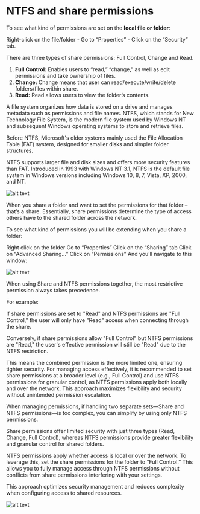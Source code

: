 # **NTFS and share permissions**

To see what kind of permissions are set on the **local file or folder**:

Right-click on the file/folder - Go to “Properties” - Click on the “Security” tab.

There are three types of share permissions: Full Control, Change and Read.

1. **Full Control:** Enables users to “read,” “change,” as well as edit permissions and take ownership of files.
2. **Change:** Change means that user can read/execute/write/delete folders/files within share.
3. **Read:** Read allows users to view the folder’s contents.

A file system organizes how data is stored on a drive and manages metadata such as permissions and file names.
NTFS, which stands for New Technology File System, is the modern file system used by Windows NT and subsequent Windows operating systems to store and retrieve files.

Before NTFS, Microsoft's older systems mainly used the File Allocation Table (FAT) system, designed for smaller disks and simpler folder structures.

NTFS supports larger file and disk sizes and offers more security features than FAT. Introduced in 1993 with Windows NT 3.1, NTFS is the default file system in Windows versions including Windows 10, 8, 7, Vista, XP, 2000, and NT.

![alt text](https://www.varonis.com/hs-fs/hubfs/Imported_Blog_Media/1-4.png?width=370&height=455&name=1-4.png)

When you share a folder and want to set the permissions for that folder – that’s a share. Essentially, share permissions determine the type of access others have to the shared folder across the network.

To see what kind of permissions you will be extending when you share a folder:

Right click on the folder
Go to “Properties”
Click on the “Sharing” tab
Click on “Advanced Sharing…”
Click on “Permissions”
And you’ll navigate to this window:

![alt text](https://www.varonis.com/hubfs/Imported_Blog_Media/2-4.png)

When using Share and NTFS permissions together, the most restrictive permission always takes precedence.

For example:

If share permissions are set to "Read" and NTFS permissions are "Full Control," the user will only have "Read" access when connecting through the share.

Conversely, if share permissions allow "Full Control" but NTFS permissions are "Read," the user's effective permission will still be "Read" due to the NTFS restriction.

This means the combined permission is the more limited one, ensuring tighter security. For managing access effectively, it is recommended to set share permissions at a broader level (e.g., Full Control) and use NTFS permissions for granular control, as NTFS permissions apply both locally and over the network. This approach maximizes flexibility and security without unintended permission escalation.

When managing permissions, if handling two separate sets—Share and NTFS permissions—is too complex, you can simplify by using only NTFS permissions.

Share permissions offer limited security with just three types (Read, Change, Full Control), whereas NTFS permissions provide greater flexibility and granular control for shared folders.

NTFS permissions apply whether access is local or over the network. To leverage this, set the share permissions for the folder to “Full Control.” This allows you to fully manage access through NTFS permissions without conflicts from share permissions interfering with your settings.

This approach optimizes security management and reduces complexity when configuring access to shared resources.

![alt text](https://user-gen-media-assets.s3.amazonaws.com/gemini_images/0d4f9b20-562f-4e21-b15a-7f9c2ea07459.png)

